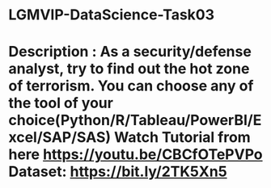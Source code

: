 # LGMVIP-DataScience-Task03
# Description : As a security/defense analyst, try to find out the hot zone of terrorism. You can choose any of the tool of your choice(Python/R/Tableau/PowerBI/Excel/SAP/SAS) Watch Tutorial from here https://youtu.be/CBCfOTePVPo Dataset: https://bit.ly/2TK5Xn5
